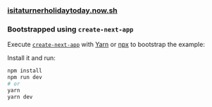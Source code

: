
### [isitaturnerholidaytoday.now.sh](https://isitaturnerholidaytoday.now.sh/)

### Bootstrapped using `create-next-app`

Execute [`create-next-app`](https://github.com/segmentio/create-next-app) with [Yarn](https://yarnpkg.com/lang/en/docs/cli/create/) or [npx](https://github.com/zkat/npx#readme) to bootstrap the example:


Install it and run:

```bash
npm install
npm run dev
# or
yarn
yarn dev
```
